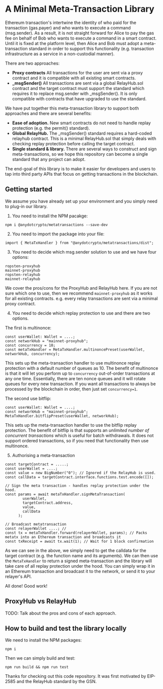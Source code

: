 # A Minimal Meta-Transaction Library

Ethereum transaction's intertwine the identity of who paid for the transaction (gas.payer) and who wants to execute a command (msg.sender). As a result, it is not straight forward for Alice to pay the gas fee on behalf of Bob who wants to execute a command in a smart contract. Until it is fixed at the platform level, then Alice and Bob must adopt a meta-transaction standard in order to support this functionality (e.g. transaction infrastructure as a service in a non-custodial manner). 

There are two approaches: 

- **Proxy contracts** All transactions for the user are sent via a proxy contract and it is compatible with all existing smart contracts. 
- **\_msgSender()** All transactions are sent via a global RelayHub.sol contract and the target contract must support the standard which requires it to replace msg.sender with \_msgSender(). It is only compatible with contracts that have upgraded to use the standard. 

We have put together this meta-transaction library to support both approaches and there are several benefits:
- **Ease of adoption.** New smart contracts do not need to handle replay protection (e.g. the permit() standard). 
- **Global RelayHub.** The \_msgSender() standard requires a hard-coded relayhub contract. This is a minimal RelayHub.sol that simply deals with checking replay protection before calling the target contract. 
- **Single standard & library.** There are several ways to construct and sign meta-transactions, so we hope this repository can become a single standard that any project can adopt. 

The end-goal of this library is to make it easier for developers and users to tap into third party APIs that focus on getting transactions in the blockchain. 

## Getting started 

We assume you have already set up your environment and you simply need to plug-in our library. 

1. You need to install the NPM pacakge: 

```
npm i @anydotcrypto/metatransactions --save-dev
```

2. You need to import the package into your file: 

```
import { MetaTxHandler } from "@anydotcrypto/metatransactions/dist";
```

3. You need to decide which msg.sender solution to use and we have four options:

```
ropsten-proxyhub
mainnet-proxyhub
ropsten-relayhub
mainnet-relayhub
```

We cover the pros/cons for the ProxyHub and RelayHub here. If you are not sure which one to use, then we recommend ```mainnet-proxyhub``` as it works for all existing contracts. e.g. every relay transactions are sent via a minimal proxy contract. 

4. You need to decide which replay protection to use and there are two options. 

The first is multinonce: 

``` 
const userWallet: Wallet = ....; 
const networkHub = "mainnet-proxyhub";
const concurrency = 10;
const metaTxHandler = MetaTxHandler.multinoncePreset(userWallet, networkHub, concurrency); 
```

This sets up the meta-transaction handler to use multinonce replay protection with a default number of queues as 10. The benefit of multinonce is that it will let you perform up to ```concurrency``` out-of-order transactions at any one time. Essentially, there are ten nonce queues and it will rotate queues for every new transaction. If you want all transactions to always be processed by the blockchain in order, then just set ```concurrency=1```.


The second use bitflip:

```
const userWallet: Wallet = ....;
const networkHub = "mainnet-proxyhub";
MetaTxHandler.bitflipPreset(userWallet, networkHub);
```

This sets up the meta-transaction handler to use the bitflip replay protection. The benefit of bitflip is that supports an _unlimited number of concurrent transactions_ which is useful for batch withdrawals. It does not support ordered transactions, so if you need that functionality then use multinonce. 

5. Authorising a meta-transaction 

```
const targetContract = .....;
const userWallet = ....;
const value = new BigNumber("0"); // Ignored if the RelayHub is used. 
const callData = targetContract.interface.functions.test.encode([]);

// Sign the meta transaction - handles replay protection under the hood.
const params = await metaTxHandler.signMetaTransaction(
        userWallet,
        targetContract.address,
        value,
        callData
      );

// Broadcast metatransaction 
const relayerWallet ....; // 
const tx = metaTxHandler.forward(relayerWallet, params); // Packs metatx into an Ethereum transaction and broadcasts it
const txReceipt = await tx.wait(1); // Wait for 1 block confirmation 
```

As we can see in the above, we simply need to get the calldata for the target contract (e.g. the function name and its arguments). We can then use the ```MetaTxHandler``` to return a signed meta-transaction and the library will take care of all replay protection under the hood. You can simply wrap it in an Ethereum transaction and broadcast it to the network, or send it to your relayer's API.  

All done! Good work! 

## ProxyHub vs RelayHub

TODO: Talk about the pros and cons of each approach. 

## How to build and test the library locally

We need to install the NPM packages:

```
npm i
```

Then we can simply build and test:

```
npm run build && npm run test
```

Thanks for checking out this code repository. It was first motivated by EIP-2585 and the RelayHub standard by the GSN. 
